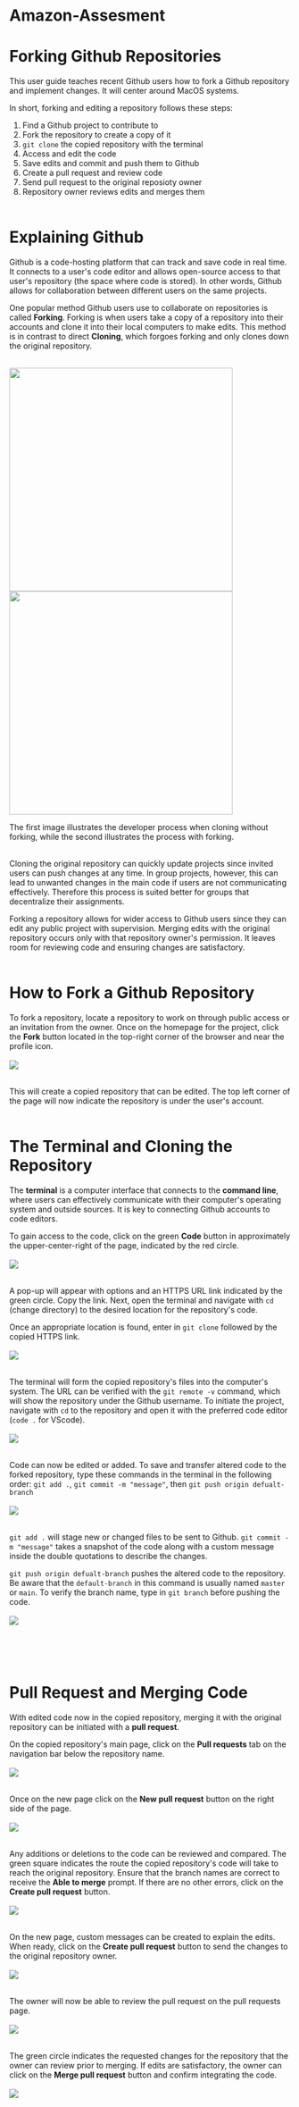 # Amazon-Assesment

# Forking Github Repositories

This user guide teaches recent Github users how to fork a Github repository and implement changes. It will center around MacOS systems.

In short, forking and editing a repository follows these steps:

1. Find a Github project to contribute to
2. Fork the repository to create a copy of it
3. ``git clone`` the copied repository with the terminal
4. Access and edit the code
5. Save edits and commit and push them to Github
6. Create a pull request and review code
7. Send pull request to the original reposioty owner
8. Repository owner reviews edits and merges them 
<br></br>

# Explaining Github

Github is a code-hosting platform that can track and save code in real time. It connects to a user's code editor and allows open-source access to that user's repository (the space where code is stored). In other words, Github allows for collaboration between different users on the same projects. 

One popular method Github users use to collaborate on repositories is called **Forking**. Forking is when users take a copy of a repository into their accounts and clone it into their local computers to make edits. This method is in contrast to direct **Cloning**, which forgoes forking and only clones down the original repository.
<br></br>
<p float="left">
    <img src="./images/Git-Clone.jpeg" height="400" />
    <img src="./images/fork.png" height="400" />
</p>
The first image illustrates the developer process when cloning without forking, while the second illustrates the process with forking.
<br></br>


Cloning the original repository can quickly update projects since invited users can push changes at any time. In group projects, however, this can lead to unwanted changes in the main code if users are not communicating effectively. Therefore this process is suited better for groups that decentralize their assignments. 

Forking a repository allows for wider access to Github users since they can edit any public project with supervision. Merging edits with the original repository occurs only with that repository owner's permission. It leaves room for reviewing code and ensuring changes are satisfactory.
<br></br>
# How to Fork a Github Repository
To fork a repository, locate a repository to work on through public access or an invitation from the owner. Once on the homepage for the project, click the **Fork** button located in the top-right corner of the browser and near the profile icon.
<br></br>
<img src="./images/1stfork.jpeg"/>
<br></br>

This will create a copied repository that can be edited. The top left corner of the page will now indicate the repository is under the user's account. 
<br></br>
# The Terminal and Cloning the Repository

The **terminal** is a computer interface that connects to the **command line**, where users can effectively communicate with their computer's operating system and outside sources. It is key to connecting Github accounts to code editors.

To gain access to the code, click on the green **Code** button in approximately the upper-center-right of the page, indicated by the red circle. 
<br></br>
<img src="./images/2ndStep.jpeg" />
<br></br>

A pop-up will appear with options and an HTTPS URL link indicated by the green circle. Copy the link. Next, open the terminal and navigate with ``cd`` (change directory) to the desired location for the repository's code.

Once an appropriate location is found, enter in ``git clone`` followed by the copied HTTPS link.
<br></br>
<img src="./images/cloneterminal.png" />
<br></br>

The terminal will form the copied repository's files into the computer's system. The URL can be verified with the ``git remote -v`` command, which will show the repository under the Github username. To initiate the project, navigate with ``cd`` to the repository and open it with the preferred code editor (``code .`` for VScode). 
<br></br>
<img src="./images/openCode.png"/>
<br></br>

Code can now be edited or added. To save and transfer altered code to the forked repository, type these commands in the terminal in the following order: ``git add .``, ``git commit -m "message"``, then ``git push origin defualt-branch``
<br></br>
<img src="./images/gitPush.png" />
<br></br>

``git add .`` will stage new or changed files to be sent to Github. ``git commit -m "message"`` takes a snapshot of the code along with a custom message inside the double quotations to describe the changes. 

``git push origin defualt-branch`` pushes the altered code to the repository. Be aware that the ``default-branch`` in this command is usually named ``master`` or ``main``. To verify the branch name, type in ``git branch`` before pushing the code.
<br></br>
<img src="./images/branch.png" />
<br></br>

<br></br>
# Pull Request and Merging Code
With edited code now in the copied repository, merging it with the original repository can be initiated with a **pull request**. 

On the copied repository's main page, click on the **Pull requests** tab on the navigation bar below the repository name. 
<br></br>
<img src="./images/pull.jpeg" />
<br></br>

Once on the new page click on the **New pull request** button on the right side of the page.
<br></br>
<img src="./images/newRequest.jpeg" />
<br></br>

Any additions or deletions to the code can be reviewed and compared. The green square indicates the route the copied repository's code will take to reach the original repository. Ensure that the branch names are correct to receive the **Able to merge** prompt. If there are no other errors, click on the **Create pull request** button.
<br></br>
<img src="./images/newCompare.jpeg" />
<br></br>

On the new page, custom messages can be created to explain the edits. When ready, click on the **Create pull request** button to send the changes to the original repository owner.
<br></br>
<img src="./images/message.jpeg" /> 
<br></br>

The owner will now be able to review the pull request on the pull requests page.
<br></br>
<img src="./images/requestACC.jpeg" />
<br></br>

The green circle indicates the requested changes for the repository that the owner can review prior to merging. If edits are satisfactory, the owner can click on the **Merge pull request** button and confirm integrating the code.
<br></br>
<img src="./images/reviewCode.jpeg" />
<br></br>